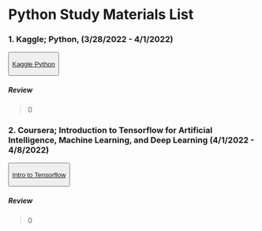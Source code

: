 # Python Study Materials List
### 1. Kaggle; Python, (3/28/2022 - 4/1/2022)
<!-- Source -->
<button> 
  <p>
    <a ref="Kaggle Python" href="https://www.kaggle.com/learn/python">Kaggle Python</a>
  </p>
</button>

##### Review
> 0


### 2. Coursera; Introduction to Tensorflow for Artificial Intelligence, Machine Learning, and Deep Learning (4/1/2022 - 4/8/2022)
<!-- Source -->
<button> 
  <p>
    <a ref="Coursera: Intro to Tensorflow" href="https://www.coursera.org/programs/7c245398-7043-4591-9520-5e9c06cd6765?currentTab=MY_COURSES">Intro to Tensorflow</a>
  </p>
</button>

##### Review
> 0
